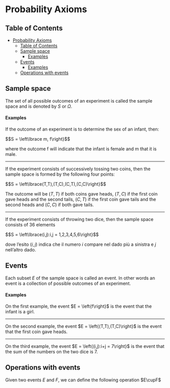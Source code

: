 # Probability Axioms

## Table of Contents

- [Probability Axioms](#probability-axioms)
  - [Table of Contents](#table-of-contents)
  - [Sample space](#sample-space)
      - [Examples](#examples)
  - [Events](#events)
      - [Examples](#examples-1)
  - [Operations with events](#operations-with-events)

## Sample space 

The set of all possible outcomes of an experiment is called the sample space and is denoted by $S$ or $\Omega$.

#### Examples

If the outcome of an experiment is to determine the sex of an infant, then:

$$S = \left\lbrace m, f\right}$$

where the outcome f will indicate that the infant is female and m that it is male.

---

If the experiment consists of successively tossing two coins, then the sample space is formed by the following four points:

$$S = \left\lbrace(T,T),(T,C),(C,T),(C,C)\right}$$

The outcome will be $(T,T)$ if both coins gave heads, $(T,C)$ if the first coin gave heads and the second tails, $(C,T)$ if the first coin gave tails and the second heads and $(C,C)$ if both gave tails.

---

If the experiment consists of throwing two dice, then the sample space consists of 36 elements

$$S = \left\lbrace(i,j):i,j = 1,2,3,4,5,6\right}$$

dove l’esito $(i,j)$ indica che il numero $i$ compare nel dado più a sinistra e $j$ nell’altro dado.

## Events

Each subset $E$ of the sample space is called an event. In other words an event is a collection of possible outcomes of an experiment.

#### Examples

On the first example, the event $E = \left\{f\right}$ is the event that the infant is a girl.

---

On the second example, the event $E = \left\{(T,T),(T,C)\right}$ is the event that the first coin gave heads.

---

On the third example, the event $E = \left\{(i,j):i+j = 7\right}$ is the event that the sum of the numbers on the two dice is 7.

## Operations with events

Given two events $E$ and $F$, we can define the following operation $E\cupF$